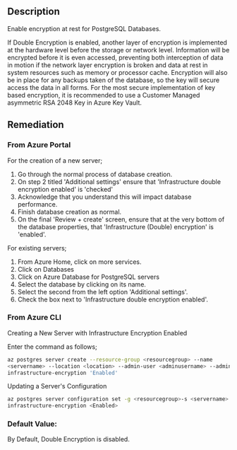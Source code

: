 ## Description

Enable encryption at rest for PostgreSQL Databases.

If Double Encryption is enabled, another layer of encryption is implemented at the  hardware level before the storage or network level. Information will be encrypted before it is even accessed, preventing both interception of data in motion if the network layer encryption is broken and data at rest in system resources such as memory or processor cache. Encryption will also be in place for any backups taken of the database, so the key will secure access the data in all forms. For the most secure implementation of key based encryption, it is recommended to use a Customer Managed asymmetric RSA 2048 Key in Azure Key Vault.

## Remediation

### From Azure Portal

For the creation of a new server;

  1. Go through the normal process of database creation.
  2. On step 2 titled 'Additional settings' ensure that 'Infrastructure double encryption enabled' is 'checked'
  3. Acknowledge that you understand this will impact database performance.
  4. Finish database creation as normal.
  5. On the final 'Review + create' screen, ensure that at the very bottom of the database properties, that 'Infrastructure (Double) encryption' is 'enabled'.

For existing servers;

  1. From Azure Home, click on more services.
  2. Click on Databases
  3. Click on Azure Database for PostgreSQL servers
  4. Select the database by clicking on its name.
  5. Select the second from the left option 'Additional settings'.
  6. Check the box next to 'Infrastructure double encryption enabled'.

### From Azure CLI

Creating a New Server with Infrastructure Encryption Enabled

Enter the command as follows;

```bash
az postgres server create --resource-group <resourcegroup> --name
<servername> --location <location> --admin-user <adminusername> --adminpassword <server_admin_password> --sku-name GP_Gen4_2 --version 11 --
infrastructure-encryption 'Enabled'
```

Updating a Server's Configuration

```bash
az postgres server configuration set -g <resourcegroup>-s <servername> --
infrastructure-encryption <Enabled>
```

### Default Value:

By Default, Double Encryption is disabled.